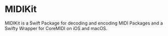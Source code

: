 # MIDIKit

MIDIKit is a Swift Package for decoding and encoding MIDI Packages and a Swifty Wrapper for CoreMIDI on iOS and macOS.

